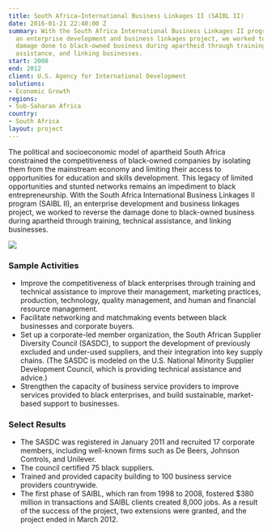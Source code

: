 ```yaml
---
title: South Africa—International Business Linkages II (SAIBL II)
date: 2016-01-21 22:40:00 Z
summary: With the South Africa International Business Linkages II program (SAIBL II),
  an enterprise development and business linkages project, we worked to reverse the
  damage done to black-owned business during apartheid through training, technical
  assistance, and linking businesses.
start: 2008
end: 2012
client: U.S. Agency for International Development
solutions:
- Economic Growth
regions:
- Sub-Saharan Africa
country:
- South Africa
layout: project
---
```


The political and socioeconomic model of apartheid South Africa constrained the competitiveness of black-owned companies by isolating them from the mainstream economy and limiting their access to opportunities for education and skills development. This legacy of limited opportunities and stunted networks remains an impediment to black entrepreneurship. With the South Africa International Business Linkages II program (SAIBL II), an enterprise development and business linkages project, we worked to reverse the damage done to black-owned business during apartheid through training, technical assistance, and linking businesses.

![][1]

### Sample Activities

* Improve the competitiveness of black enterprises through training and technical assistance to improve their management, marketing practices, production, technology, quality management, and human and financial resource management.
* Facilitate networking and matchmaking events between black businesses and corporate buyers.
* Set up a corporate-led member organization, the South African Supplier Diversity Council (SASDC), to support the development of previously excluded and under-used suppliers, and their integration into key supply chains. (The SASDC is modeled on the U.S. National Minority Supplier Development Council, which is providing technical assistance and advice.)
* Strengthen the capacity of business service providers to improve services provided to black enterprises, and build sustainable, market-based support to businesses.

### Select Results

* The SASDC was registered in January 2011 and recruited 17 corporate members, including well-known firms such as De Beers, Johnson Controls, and Unilever.
* The council certified 75 black suppliers.
* Trained and provided capacity building to 100 business service providers countrywide.
* The first phase of SAIBL, which ran from 1998 to 2008, fostered $380 million in transactions and SAIBL clients created 8,000 jobs. As a result of the success of the project, two extensions were granted, and the project ended in March 2012.

[1]: https://assetify-dai.com/projects/saiblinner.jpg